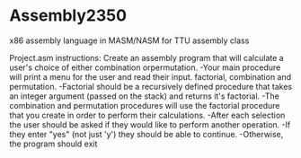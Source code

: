 # Assembly2350
x86 assembly language in MASM/NASM for TTU assembly class

Project.asm instructions:
Create an assembly program that will calculate a user's choice of either combination orpermutation.
 -Your main procedure will print a menu for the user and read their input.
      factorial, combination and permutation.
 -Factorial should be a recursively defined procedure that takes an integer argument
      (passed on the stack) and returns it's factorial.
 -The combination and permutation procedures will use the factorial procedure
      that you create in order to perform their calculations.
 -After each selection the user should be asked if they would like to perform another operation.
 -If they enter "yes" (not just 'y') they should be able to continue.
 -Otherwise, the program should exit
